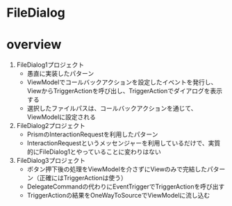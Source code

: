 # FileDialog

# overview

1. FileDialog1プロジェクト
    - 愚直に実装したパターン
    - ViewModelでコールバックアクションを設定したイベントを発行し、ViewからTriggerActionを呼び出し、TriggerActionでダイアログを表示する
    - 選択したファイルパスは、コールバックアクションを通じて、ViewModelに設定される
1. FileDialog2プロジェクト
    - PrismのInteractionRequestを利用したパターン
    - InteractionRequestというメッセンジャーを利用しているだけで、実質的にFileDialog1とやっていることに変わりはない
1. FileDialog3プロジェクト
    - ボタン押下後の処理をViewModelを介さずにViewのみで完結したパターン（正確にはTriggerActionは使う）
    - DelegateCommandの代わりにEventTriggerでTriggerActionを呼び出す
    - TriggerActionの結果をOneWayToSourceでViewModelに流し込む
